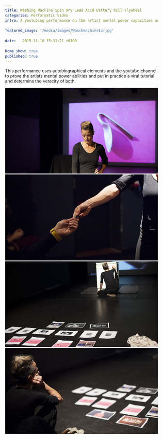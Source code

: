 ```yaml
---
title: Washing Machine Spin Dry Lead Acid Battery Kill Flywheel
categories: Performatic Video
intro: A youtubing performance on the artist mental power capacities and the veracity of the internet for Liminal GR curated by Pilar Cruz and Marc Roig.

featured_image: '/media/images/Waschmachine1a.jpg'

date:   2015-11-18 15:31:21 +0100

home_show: true
published: true
---
```


This performance uses autobiographical elements and the youtube channel to prove the artists mental power abilities and put in practice a viral tutorial and determine the veracity of both.

![image](/media/images/Waschmachine3.jpg)
![image](/media/images/Waschmachine4.jpg)
![image](/media/images/Waschmachine5.jpg)
![image](/media/images/Waschmachine1.jpg)
